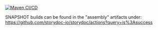 [![Maven CI/CD](https://github.com/storydoc-io/storydoc/actions/workflows/main.yml/badge.svg)](https://github.com/storydoc-io/storydoc/actions/workflows/main.yml)

SNAPSHOT builds can be found in the "assembly" artifacts under:   
 https://github.com/storydoc-io/storydoc/actions?query=is%3Asuccess